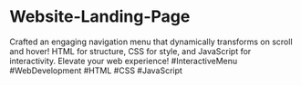 # Website-Landing-Page
Crafted an engaging navigation menu that dynamically transforms on scroll and hover! HTML for structure, CSS for style, and JavaScript for interactivity. Elevate your web experience! #InteractiveMenu #WebDevelopment #HTML #CSS #JavaScript
